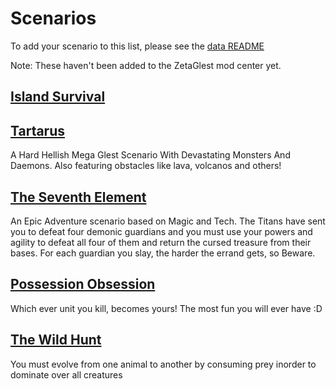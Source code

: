 # Scenarios

To add your scenario to this list, please see the [data README](https://github.com/ZetaGlest/zetaglest-data/blob/develop/README.md)

Note: These haven't been added to the ZetaGlest mod center yet.

## [Island Survival](https://github.com/mathusummut/island_survival)


## [Tartarus](https://github.com/KeithSammut/tartarus)<br />
A Hard Hellish Mega Glest Scenario With Devastating Monsters And
Daemons. Also featuring obstacles like lava, volcanos and others!


## [The Seventh Element](https://github.com/KeithSammut/the_seventh_element)<br />
An Epic Adventure scenario based on Magic and Tech. The Titans have
sent you to defeat four demonic guardians and you must use your powers
and agility to defeat all four of them and return the cursed treasure
from their bases. For each guardian you slay, the harder the errand
gets, so Beware.


## [Possession Obsession](https://github.com/KeithSammut/possession_obsession)<br />
Which ever unit you kill, becomes yours! The most fun you will ever have :D


## [The Wild Hunt](https://github.com/KeithSammut/the_wild_hunt)<br />
You must evolve from one animal to another by consuming prey inorder to
dominate over all creatures
